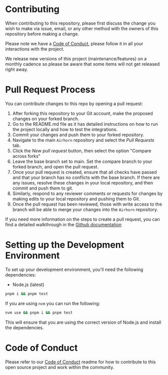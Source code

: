 # Contributing
When contributing to this repository, please first discuss the change you wish to make via issue, email, or any other method with the owners of this repository before making a change.

Please note we have a [Code of Conduct](CODE_OF_CONDUCT.md), please follow it in all your interactions with the project.

We release new versions of this project (maintenance/features) on a monthly cadence so please be aware that some items will not get released right away.

# Pull Request Process
You can contribute changes to this repo by opening a pull request:

1) After forking this repository to your Git account, make the proposed changes on your forked branch.
2) Go to the README.md file as it has detailed instructions on how to run the project locally and how to test the integrations.
3) Commit your changes and push them to your forked repository.
4) Navigate to the main `Airhorn` repository and select the *Pull Requests* tab.
5) Click the *New pull request* button, then select the option "Compare across forks"
6) Leave the base branch set to main. Set the compare branch to your forked branch, and open the pull request.
7) Once your pull request is created, ensure that all checks have passed and that your branch has no conflicts with the base branch. If there are any issues, resolve these changes in your local repository, and then commit and push them to git.
8) Similarly, respond to any reviewer comments or requests for changes by making edits to your local repository and pushing them to Git.
9) Once the pull request has been reviewed, those with write access to the branch will be able to merge your changes into the `Airhorn` repository.

If you need more information on the steps to create a pull request, you can find a detailed walkthrough in the [Github documentation](https://docs.github.com/en/pull-requests/collaborating-with-pull-requests/proposing-changes-to-your-work-with-pull-requests/creating-a-pull-request-from-a-fork)

# Setting up the Development Environment

To set up your development environment, you'll need the following dependencies:
* Node.js (latest)

```bash
pnpm i && pnpm test
```

If you are using `nvm` you can run the following:

```bash
nvm use && pnpm i && pnpm test
```
This will ensure that you are using the correct version of Node.js and install the dependencies.

# Code of Conduct
Please refer to our [Code of Conduct](CODE_OF_CONDUCT.md) readme for how to contribute to this open source project and work within the community. 
